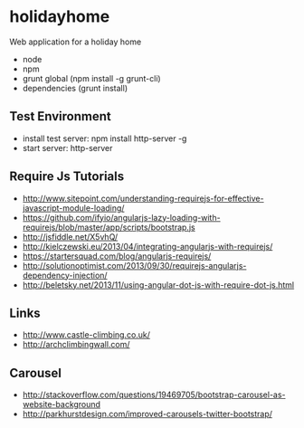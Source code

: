 holidayhome
===========

Web application for a holiday home

 - node
 - npm
 - grunt global (npm install -g grunt-cli)
 - dependencies (grunt install)


## Test Environment ##

 - install test server: npm install http-server -g
 - start server: http-server

## Require Js Tutorials ##

 - http://www.sitepoint.com/understanding-requirejs-for-effective-javascript-module-loading/
 - https://github.com/ifyio/angularjs-lazy-loading-with-requirejs/blob/master/app/scripts/bootstrap.js
 - http://jsfiddle.net/X5vhQ/
 - http://kielczewski.eu/2013/04/integrating-angularjs-with-requirejs/
 - https://startersquad.com/blog/angularjs-requirejs/
 - http://solutionoptimist.com/2013/09/30/requirejs-angularjs-dependency-injection/
 - http://beletsky.net/2013/11/using-angular-dot-js-with-require-dot-js.html

## Links ##

 - http://www.castle-climbing.co.uk/
 - http://archclimbingwall.com/
 
## Carousel ##

 - http://stackoverflow.com/questions/19469705/bootstrap-carousel-as-website-background
 - http://parkhurstdesign.com/improved-carousels-twitter-bootstrap/